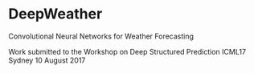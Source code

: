 # DeepWeather
Convolutional Neural Networks for Weather Forecasting

Work submitted to the Workshop on Deep Structured Prediction
ICML17 Sydney 10 August 2017
